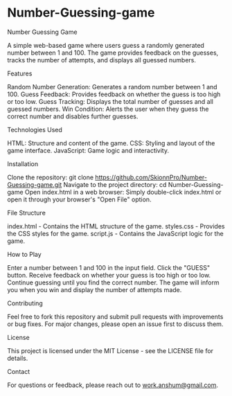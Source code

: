 # Number-Guessing-game

Number Guessing Game

A simple web-based game where users guess a randomly generated number between 1 and 100. The game provides feedback on the guesses, tracks the number of attempts, and displays all guessed numbers. 

Features

Random Number Generation: Generates a random number between 1 and 100. 
Guess Feedback: Provides feedback on whether the guess is too high or too low. 
Guess Tracking: Displays the total number of guesses and all guessed numbers. 
Win Condition: Alerts the user when they guess the correct number and disables further guesses. 

Technologies Used

HTML: Structure and content of the game. 
CSS: Styling and layout of the game interface. 
JavaScript: Game logic and interactivity. 

Installation

Clone the repository: 
git clone https://github.com/SkionnPro/Number-Guessing-game.git 
Navigate to the project directory: 
cd Number-Guessing-game 
Open index.html in a web browser: 
Simply double-click index.html or open it through your browser's "Open File" option. 

File Structure

index.html - Contains the HTML structure of the game. 
styles.css - Provides the CSS styles for the game. 
script.js - Contains the JavaScript logic for the game. 

How to Play

Enter a number between 1 and 100 in the input field. 
Click the "GUESS" button. 
Receive feedback on whether your guess is too high or too low. 
Continue guessing until you find the correct number. 
The game will inform you when you win and display the number of attempts made. 

Contributing

Feel free to fork this repository and submit pull requests with improvements or bug fixes. For major changes, please open an issue first to discuss them.

License

This project is licensed under the MIT License - see the LICENSE file for details.

Contact

For questions or feedback, please reach out to work.anshum@gmail.com.
